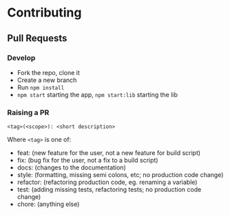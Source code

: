 # Contributing

## Pull Requests

### Develop

- Fork the repo, clone it
- Create a new branch
- Run `npm install`
- `npm start` starting the app, `npm start:lib` starting the lib

### Raising a PR

`<tag>(<scope>): <short description>`

Where `<tag>` is one of:

- feat: (new feature for the user, not a new feature for build script)
- fix: (bug fix for the user, not a fix to a build script)
- docs: (changes to the documentation)
- style: (formatting, missing semi colons, etc; no production code change)
- refactor: (refactoring production code, eg. renaming a variable)
- test: (adding missing tests, refactoring tests; no production code change)
- chore: (anything else)
